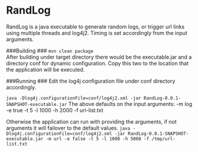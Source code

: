 # RandLog
RandLog is a java executable to generate random logs, or trigger url links using multiple threads and log4j2.
Timing is set accordingly from the input arguments.


###Building ###
`mvn clean package`  
After building under target directory there would be the executable.jar and a directory conf for dynamic configuration.
Copy this two to the location that the application will be executed.

###Running ###
Edit the log4j configuration file under conf directory accordingly.  

`java -Dlog4j.configurationFile=conf/log4j2.xml -jar RandLog-0.0.1-SNAPSHOT-executable.jar`
The above defaults on the input arguments: -m log -e true -t 5 -l 1000 -h 2000 -f url-list.txt

Otherwise the application can run with providing the arguments, if not arguments it will failover to the default values.
`java -Dlog4j.configurationFile=conf/log4j2.xml -jar RandLog-0.0.1-SNAPSHOT-executable.jar -m url -e false -t 5 -l 1000 -h 5000 -f /tmp/url-list.txt`